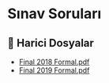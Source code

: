 # Sınav Soruları


<!--Index-->

## 📂 Harici Dosyalar

- [Final 2018 Formal.pdf](./Final%202018%20Formal.pdf)
- [Final 2019 Formal.pdf](./Final%202019%20Formal.pdf)


<!--Index-->

